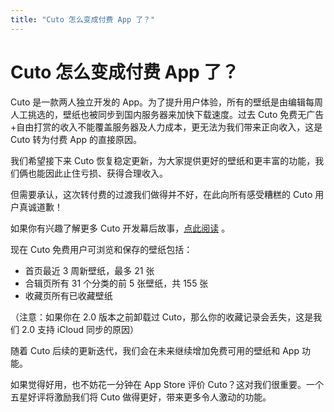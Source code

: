 ```yaml
---
title: "Cuto 怎么变成付费 App 了？"
---
```


# Cuto 怎么变成付费 App 了？

Cuto 是一款两人独立开发的 App。为了提升用户体验，所有的壁纸是由编辑每周人工挑选的，壁纸也被同步到国内服务器来加快下载速度。过去 Cuto 免费无广告+自由打赏的收入不能覆盖服务器及人力成本，更无法为我们带来正向收入，这是 Cuto 转为付费 App 的直接原因。

我们希望接下来 Cuto 恢复稳定更新，为大家提供更好的壁纸和更丰富的功能，我们俩也能因此止住亏损、获得合理收入。

但需要承认，这次转付费的过渡我们做得并不好，在此向所有感受糟糕的 Cuto 用户真诚道歉！

如果你有兴趣了解更多 Cuto 开发幕后故事，[点此阅读](https://www.icodesign.me/posts/cuto2-story/) 。

现在 Cuto 免费用户可浏览和保存的壁纸包括：

- 首页最近 3 周新壁纸，最多 21 张
- 合辑页所有 31 个分类的前 5 张壁纸，共 155 张
- 收藏页所有已收藏壁纸

（注意：如果你在 2.0 版本之前卸载过 Cuto，那么你的收藏记录会丢失，这是我们 2.0 支持 iCloud 同步的原因）

随着 Cuto 后续的更新迭代，我们会在未来继续增加免费可用的壁纸和 App 功能。

如果觉得好用，也不妨花一分钟在 App Store 评价 Cuto？这对我们很重要。一个五星好评将激励我们将 Cuto 做得更好，带来更多令人激动的功能。